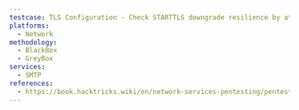 ```yaml
---
testcase: TLS Configuration - Check STARTTLS downgrade resilience by attempting unencrypted EHLO and then issuing STARTTLS, confirming proper upgrade
platforms: 
  - Network
methodology: 
  - BlackBox
  - GreyBox
services:
  - SMTP
references:
  - https://book.hacktricks.wiki/en/network-services-pentesting/pentesting-smtp/index.html
---
```

